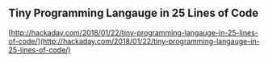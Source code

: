## Tiny Programming Langauge in 25 Lines of Code
  
  [http://hackaday.com/2018/01/22/tiny-programming-langauge-in-25-lines-of-code/](http://hackaday.com/2018/01/22/tiny-programming-langauge-in-25-lines-of-code/)